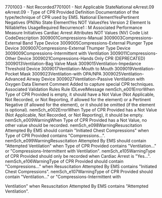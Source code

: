 

7701003 - Not Recorded7701001 - Not Applicable
StateNational
eArrest.09
eArrest.09 - Type of CPR Provided
Definition
Documentation of the type/technique of CPR used by EMS.
National ElementYesPertinent Negatives (PN)No
State ElementYes
NOT ValuesYes
Version 2 Element
Is NillableYes
UsageRequired
Recurrence1 : M
Associated Performance Measure Initiatives
Cardiac Arrest
Attributes
NOT Values (NV)
Code List
CodeDescription
3009001Compressions-Manual
3009003Compressions-External Band Type Device
3009005Compressions-External Plunger Type Device
3009007Compressions-External Thumper Type Device
3009009Compressions-Intermittent with Ventilation
3009011Compressions-Other Device
3009021Compressions-Hands Only CPR (DEPRECATED)
3009013Ventilation-Bag Valve Mask
3009015Ventilation-Impedance Threshold Device
3009017Ventilation-Mouth to Mouth
3009019Ventilation-Pocket Mask
3009023Ventilation-with OPA/NPA
3009025Ventilation-Advanced Airway Device
3009027Ventilation-Passive Ventilation with Oxygen
Data Element Comment
Added to capture special CPR techniques.
Associated Validation Rules
Rule IDLevelMessage
nemSch_e001ErrorWhen Type of CPR Provided is empty, it should have a Not Value (Not Applicable, Not
Recorded, or Not Reporting, if allowed for the element) or a Pertinent Negative (if allowed for the
element), or it should be omitted (if the element is optional).
nemSch_e002ErrorWhen Type of CPR Provided has a Not Value (Not Applicable, Not Recorded, or Not Reporting),
it should be empty.
nemSch_e009WarningWhen Type of CPR Provided has a Not Value, no other value should be recorded.
nemSch_e098WarningResuscitation Attempted By EMS should contain "Initiated Chest Compressions" when Type of
CPR Provided contains "Compressions...".
nemSch_e099WarningResuscitation Attempted By EMS should contain "Attempted Ventilation" when Type of CPR
Provided contains "Ventilation..." or "Compressions-Intermittent with Ventilation".
nemSch_e105WarningType of CPR Provided should only be recorded when Cardiac Arrest is "Yes...".
nemSch_e106WarningType of CPR Provided should contain "Compressions..." when Resuscitation Attempted By EMS
contains "Initiated Chest Compressions".
nemSch_e107WarningType of CPR Provided should contain "Ventilation..." or "Compressions-Intermittent with

Ventilation" when Resuscitation Attempted By EMS contains "Attempted Ventilation".